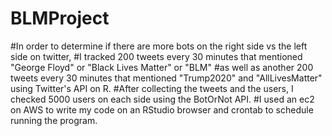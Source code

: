 # BLMProject
#In order to determine if there are more bots on the right side vs the left side on twitter, 
#I tracked 200 tweets every 30 minutes that mentioned "George Floyd" or "Black Lives Matter" or "BLM" 
#as well as another 200 tweets every 30 minutes that mentioned "Trump2020" and "AllLivesMatter" using Twitter's API on R. 
#After collecting the tweets and the users, I checked 5000 users on each side using the BotOrNot API. 
#I used an ec2 on AWS to write my code on an RStudio browser and crontab to schedule running the program.
